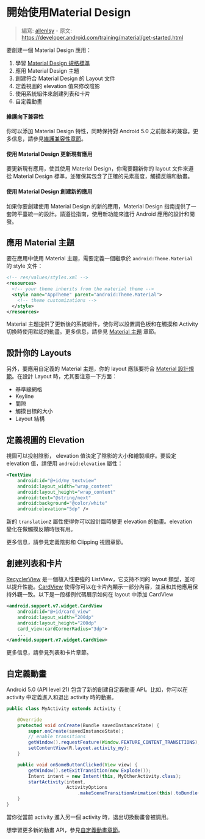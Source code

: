 # 開始使用Material Design

> 編寫: [allenlsy](https://github.com/allenlsy) - 原文: <https://developer.android.com/training/material/get-started.html>

要創建一個 Material Design 應用：

1. 學習 [Material Design 規格標準](http://www.google.com/design/spec/material-design/introduction.html)
2. 應用 Material Design 主題
3. 創建符合 Material Design 的 Layout 文件
4. 定義視圖的 elevation 值來修改陰影
5. 使用系統組件來創建列表和卡片
6. 自定義動畫

#### 維護向下兼容性

你可以添加 Material Design 特性，同時保持對 Android 5.0 之前版本的兼容。更多信息，請參見[維護兼容性章節](https://developer.android.com/training/material/compatibility.html)。

#### 使用 Material Design 更新現有應用

要更新現有應用，使其使用 Material Design，你需要翻新你的 layout 文件來遵從 Material Design 標準，並確保其包含了正確的元素高度，觸摸反饋和動畫。

#### 使用 Material Design 創建新的應用

如果你要創建使用 Material Design 的新的應用，Material Design 指南提供了一套跨平臺統一的設計。請遵從指南，使用新功能來進行 Android 應用的設計和開發。

## 應用 Material 主題

要在應用中使用 Material 主題，需要定義一個繼承於 `android:Theme.Material` 的 style 文件：

```xml
<!-- res/values/styles.xml -->
<resources>
  <!-- your theme inherits from the material theme -->
  <style name="AppTheme" parent="android:Theme.Material">
    <!-- theme customizations -->
  </style>
</resources>
```

Material 主題提供了更新後的系統組件，使你可以設置調色板和在觸摸和 Activity 切換時使用默認的動畫。更多信息，請參見 [Material 主題](http://developer.android.com/training/material/theme.html) 章節。

## 設計你的 Layouts

另外，要應用自定義的 Material 主題，你的 layout 應該要符合 [Material 設計規範](http://www.google.com/design/spec)。在設計 Layout 時，尤其要注意一下方面：

* 基準線網格
* Keyline
* 間隙
* 觸摸目標的大小
* Layout 結構

## 定義視圖的 Elevation

視圖可以投射陰影， elevation 值決定了陰影的大小和繪製順序。要設定 elevation 值，請使用 `android:elevation` 屬性：

```xml
<TextView
    android:id="@+id/my_textview"
    android:layout_width="wrap_content"
    android:layout_height="wrap_content"
    android:text="@string/next"
    android:background="@color/white"
    android:elevation="5dp" />
```

新的 `translationZ` 屬性使得你可以設計臨時變更 elevation 的動畫。elevation 變化在做觸摸反饋時很有用。

更多信息，請參見定義陰影和 Clipping 視圖章節。

## 創建列表和卡片

[RecyclerView](http://developer.android.com/reference/android/support/v7/widget/RecyclerView.html) 是一個植入性更強的 ListView，它支持不同的 layout 類型，並可以提升性能。[CardView](http://developer.android.com/reference/android/support/v7/widget/CardView.html) 使得你可以在卡片內顯示一部分內容，並且和其他應用保持外觀一致。以下是一段樣例代碼展示如何在 layout 中添加 CardView

```xml
<android.support.v7.widget.CardView
    android:id="@+id/card_view"
    android:layout_width="200dp"
    android:layout_height="200dp"
    card_view:cardCornerRadius="3dp">
    ...
</android.support.v7.widget.CardView>
```

更多信息，請參見列表和卡片章節。

## 自定義動畫

Android 5.0 (API level 21) 包含了新的創建自定義動畫 API。比如，你可以在 activity 中定義進入和退出 activity 時的動畫。


```java
public class MyActivity extends Activity {

    @Override
    protected void onCreate(Bundle savedInstanceState) {
        super.onCreate(savedInstanceState);
        // enable transitions
        getWindow().requestFeature(Window.FEATURE_CONTENT_TRANSITIONS);
        setContentView(R.layout.activity_my);
    }

    public void onSomeButtonClicked(View view) {
        getWindow().setExitTransition(new Explode());
        Intent intent = new Intent(this, MyOtherActivity.class);
        startActivity(intent,
                      ActivityOptions
                          .makeSceneTransitionAnimation(this).toBundle());
    }
}
```

當你從當前 activity 進入另一個 activity 時，退出切換動畫會被調用。

想學習更多新的動畫 API，參見[自定義動畫章節](http://developer.android.com/reference/android/view/View.html#setSystemUiVisibility(int))。
